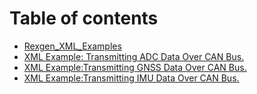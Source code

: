 # Table of contents

* [Rexgen\_XML\_Examples](README.md)
* [XML Example: Transmitting ADC Data Over CAN Bus.](xml-example-transmitting-adc-data-over-can-bus..md)
* [XML Example:Transmitting GNSS Data Over CAN Bus.](GNSS2CAN/README.md)
* [XML Example:Transmitting IMU Data Over CAN Bus.](IMU2CAN/README.md)
